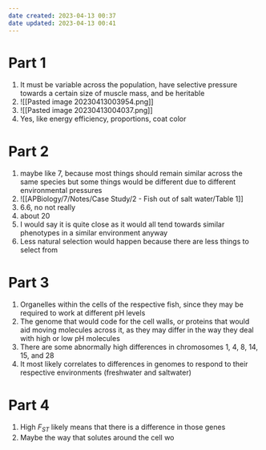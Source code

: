 ```yaml
---
date created: 2023-04-13 00:37
date updated: 2023-04-13 00:41
---
```


# Part 1

1. It must be variable across the population, have selective pressure towards a certain size of muscle mass, and be heritable
2. ![[Pasted image 20230413003954.png]]
3. ![[Pasted image 20230413004037.png]]
4. Yes, like energy efficiency, proportions, coat color

# Part 2

1. maybe like 7, because most things should remain similar across the same species but some things would be different due to different environmental pressures
2. ![[APBiology/7/Notes/Case Study/2 - Fish out of salt water/Table 1]]
3. 6.6, no not really
4. about 20
5. I would say it is quite close as it would all tend towards similar phenotypes in a similar environment anyway
6. Less natural selection would happen because there are less things to select from

# Part 3

1. Organelles within the cells of the respective fish, since they may be required to work at different pH levels
2. The genome that would code for the cell walls, or proteins that would aid moving molecules across it, as they may differ in the way they deal with high or low pH molecules
3. There are some abnormally high differences in chromosomes 1, 4, 8, 14, 15, and 28
4. It most likely correlates to differences in genomes to respond to their respective environments (freshwater and saltwater)

# Part 4

1. High $F_{ST}$ likely means that there is a difference in those genes
2. Maybe the way that solutes around the cell wo
